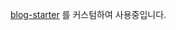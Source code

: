 [blog-starter](https://github.com/vercel/next.js/tree/canary/examples/blog-starter) 를 커스텀하여 사용중입니다.
